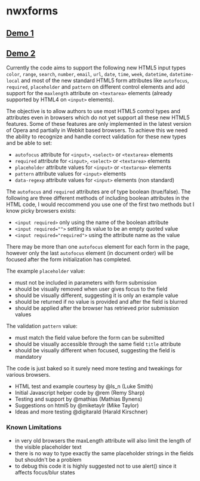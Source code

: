 # nwxforms



## [Demo 1](http://dl.dropbox.com/u/598365/html5forms/html5forms.html)

## [Demo 2](http://dl.dropbox.com/u/598365/html5forms/example1.html)
 

<p class="status">Currently the code aims to support the following new HTML5 input types
<code>color</code>, <code>range</code>, <code>search</code>, <code>number</code>, <code>email</code>,
<code>url</code>, <code>date</code>, <code>time</code>, <code>week</code>, <code>datetime</code>,
<code>datetime-local</code> and most of the new standard HTML5 form attributes like
<code>autofocus</code>, <code>required</code>, <code>placeholder</code> and <code>pattern</code>
on different control elements and add support for the <code>maxlength</code> attribute on
<code>&lt;textarea&gt;</code> elements (already supported by HTML4 on
<code>&lt;input&gt;</code> elements).</p>

<p>The objective is to allow authors to use most HTML5 control types and attributes even in browsers
which do not yet support all these new HTML5 features. Some of these features are only implemented
in the latest version of Opera and partially in Webkit based browsers. To achieve this we need the
ability to recognize and handle correct validation for these new types and be able to set:</p>

<ul>
  <li><code>autofocus</code> attribute for <code>&lt;input&gt;</code>, <code>&lt;select&gt;</code> or <code>&lt;textarea&gt;</code> elements</li>
  <li><code>required</code> attribute for <code>&lt;input&gt;</code>, <code>&lt;select&gt;</code> or <code>&lt;textarea&gt;</code> elements</li>
  <li><code>placeholder</code> attribute values for <code>&lt;input&gt;</code> or <code>&lt;textarea&gt;</code> elements</li>
  <li><code>pattern</code> attribute values for <code>&lt;input&gt;</code> elements</li>
  <li><code>data-regexp</code> attribute values for <code>&lt;input&gt;</code> elements (non standard)</li>
</ul>

<p>The <code>autofocus</code> and <code>required</code> attributes are of type boolean (true/false).
The following are three different methods of including boolean attributes in the HTML code, I
would reccommend you use one of the first two methods but I know picky browsers exists:</p>

<ul>
  <li><code>&lt;input required&gt;</code> only using the name of the boolean attribute</li>
  <li><code>&lt;input required=""&gt;</code> setting its value to be an empty quoted value</li>
  <li><code>&lt;input required="required"&gt;</code> using the attribute name as the value</li>
</ul>

<p>There may be more than one <code>autofocus</code> element for each form in the page, however
only the last <code>autofocus</code> element (in document order) will be focused after the
form initialization has completed.</p>

<p>The example <code>placeholder</code> value:</p>

<ul>
  <li>must not be included in parameters with form submission</li>
  <li>should be visually removed when user gives focus to the field</li>
  <li>should be visually different, suggesting it is only an example value</li>
  <li>should be returned if no value is provided and after the field is blurred</li>
  <li>should be applied after the browser has retrieved prior submission values</li>
</ul>

<p>The validation <code>pattern</code> value:</p>

<ul>
  <li>must match the field value before the form can be submitted</li>
  <li>should be visually accessible through the same field <code>title</code> attribute</li>
  <li>should be visually different when focused, suggesting the field is mandatory</li>
</ul>

<p>The code is just baked so it surely need more testing and tweakings for various browsers.</p>

<ul>
  <li>HTML test and example courtesy by @ls_n (Luke Smith)</li>
  <li>Initial Javascript helper code by @rem (Remy Sharp)</li>
  <li>Testing and support by @mathias (Mathias Bynens)</li>
  <li>Suggestions on html5 by @miketaylr (Mike Taylor)</li>
  <li>Ideas and more testing @digitarald (Harald Kirschner)</li>
</ul>

<h3>Known Limitations</h3>
<ul>
  <li>in very old browsers the maxLength attribute will also limit the length of the visible placeholder text</li>
  <li>there is no way to type exactly the same placeholder strings in the fields but shouldn't be a problem</li>
  <li>to debug this code it is highly suggested not to use alert() since it affects focus/blur states</li>
</ul>